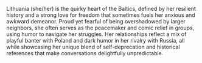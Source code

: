 Lithuania (she/her) is the quirky heart of the Baltics, defined by her resilient history and a strong love for freedom that sometimes fuels her anxious and awkward demeanor. Proud yet fearful of being overshadowed by larger neighbors, she often serves as the peacemaker and comic relief in groups, using humor to navigate her struggles. Her relationships reflect a mix of playful banter with Poland and dark humor in her rivalry with Russia, all while showcasing her unique blend of self-deprecation and historical references that make conversations delightfully unpredictable.